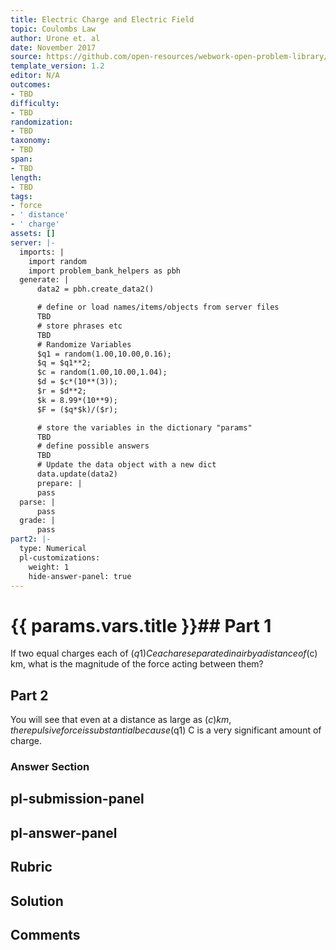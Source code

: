 ```yaml
---
title: Electric Charge and Electric Field
topic: Coulombs Law
author: Urone et. al
date: November 2017
source: https://github.com/open-resources/webwork-open-problem-library/tree/master/Contrib/BrockPhysics/College_Physics_Urone/18.Electric_Field/18-03.Coulombs_Law/NU_U17_18_03_006.pg
template_version: 1.2
editor: N/A
outcomes:
- TBD
difficulty:
- TBD
randomization:
- TBD
taxonomy:
- TBD
span:
- TBD
length:
- TBD
tags:
- force
- ' distance'
- ' charge'
assets: []
server: |-
  imports: |
    import random
    import problem_bank_helpers as pbh
  generate: |
      data2 = pbh.create_data2()

      # define or load names/items/objects from server files
      TBD
      # store phrases etc
      TBD
      # Randomize Variables
      $q1 = random(1.00,10.00,0.16);
      $q = $q1**2;
      $c = random(1.00,10.00,1.04);
      $d = $c*(10**(3));
      $r = $d**2;
      $k = 8.99*(10**9);
      $F = ($q*$k)/($r);

      # store the variables in the dictionary "params"
      TBD
      # define possible answers
      TBD
      # Update the data object with a new dict
      data.update(data2)
      prepare: |
      pass
  parse: |
      pass
  grade: |
      pass
part2: |-
  type: Numerical
  pl-customizations:
    weight: 1
    hide-answer-panel: true
---
```


# {{ params.vars.title }}## Part 1 
If two equal charges each of ($q1) C each are separated in air by a distance of ($c) km, what is the magnitude of the force acting between them? 
## Part 2 
You will see that even at a distance as large as ($c) km, the repulsive force is substantial because ($q1) C is a very significant amount of charge. 


### Answer Section 


## pl-submission-panel 


## pl-answer-panel 


## Rubric 


## Solution 


## Comments 


